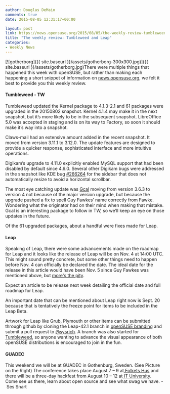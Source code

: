 ```yaml
---
author: Douglas DeMaio
comments: true
date: 2015-08-05 12:31:17+00:00

layout: post
link: https://news.opensuse.org/2015/08/05/the-weekly-review-tumbleweed-and-leap/
title: "The weekly review: Tumbleweed and Leap"
categories:
- Weekly News
---
```

[![gotherborg]({{ site.baseurl }}/assets/gotherborg-300x300.jpg)]({{ site.baseurl }}/assets/gotherborg.jpg)There were multiple things that happened this week with openSUSE, but rather than making each happening a short snippet of information on [news.opensuse.org](https://news.opensuse.org/), we felt it best to provide you this weekly review.


#### Tumbleweed - TW


Tumbleweed updated the Kernel package to 4.1.3-2.1 and 61 packages were upgraded in the 20150802 snapshot. Kernel 4.1.4 may make it in the next snapshot, but it’s more likely to be in the subsequent snapshot. LibreOffice 5.0 was accepted in staging and is on its way to Factory, so soon it should make it’s way into a snapshot.

<!-- more -->Claws-mail had an extensive amount added in the recent snapshot. It moved from version 3.11.1 to 3.12.0. The update features are designed to provide a quicker response, sophisticated interface and more intuitive operations.

Digikam’s upgrade to 4.11.0 explicitly enabled MySQL support that had been disabled by default since 4.6.0. Several other Digikam bugs were addressed in the snapshot like KDE bug [#266264](https://bugs.kde.org/show_bug.cgi?id=266264) for the sidebar that does not automatically resize to avoid a horizontal scrollbar.

The most eye catching update was [Gcal](http://www.gnu.org/software/gcal/manual/gcal.html#Gcal-Introduction) moving from version 3.6.3 to version 4 not because of the major version upgrade, but because the upgrade pushed a fix to spell Guy Fawkes’ name correctly from Fawke. Wondering what the originator had on their mind when making that mistake. Gcal is an interesting package to follow in TW, so we’ll keep an eye on those updates in the future.

Of the 61 upgraded packages, about a handful were fixes made for Leap.


#### Leap


Speaking of Leap, there were some advancements made on the roadmap for Leap and it looks like the release of Leap will be on Nov. 4 at 14:00 UTC. This might sound pretty concrete, but some other things need to happen before Nov. 4 can officially be declared the date. The ideal date for the release in this article would have been Nov. 5 since Guy Fawkes was mentioned above, but [more's the pity](http://www.oxforddictionaries.com/de/definition/englisch/more%27s-the-pity).

Expect an article to be release next week detailing the official date and full roadmap for Leap.

An important date that can be mentioned about Leap right now is Sept. 20 because that is tentatively the freeze point for items to be included in the Leap Beta.

Artwork for Leap like Grub, Plymouth or other items can be submitted through github by cloning the Leap-42.1 branch in [openSUSE branding](https://github.com/openSUSE/branding/tree/leap-42.1) and submit a pull request to [@sysrich](https://github.com/sysrich). A branch was also started for [Tumbleweed](https://github.com/openSUSE/branding/tree/tumbleweed), so anyone wanting to advance the visual appearance of both openSUSE distributions is encouraged to join in the fun.


#### GUADEC


This weekend we will be at GUADEC in Gothenburg, Sweden. (See Picture on the Right) The conference takes place August 7 – 9 at[ Folkets Hus](http://folketshusgoteborg.se/om-oss/english/) and there will be a three-day hackfest from August 10 – 12 at[ IT University](http://www.openstreetmap.org/#map=18/57.70678/11.93686&layers=Q). Come see us there, learn about open source and see what swag we have. - Ses Snart		

